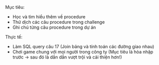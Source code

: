 

Mục tiêu: 
+ Học và tìm hiểu thêm về procedure
+ Thử dịch các câu procedure trong challenge
+ Ghi chú từng câu procedure trong dự án

Thực tế:

+ Làm SQL query câu 17 (Join bảng và tính toán các đường giao nhau)
+ Chơi game chung với mọi người trong công ty (Mục tiêu là hòa nhập trước -> sau đó là dần dần vượt trội và cải thiện hơn!)